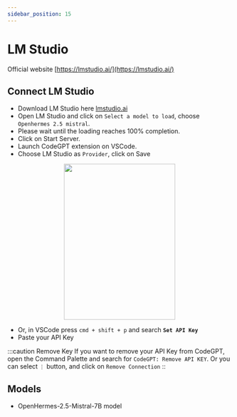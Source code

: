 ```yaml
---
sidebar_position: 15
---
```


# LM Studio

Official website [https://lmstudio.ai/](https://lmstudio.ai/)

## Connect LM Studio
- Download LM Studio here [lmstudio.ai](https://lmstudio.ai/)
- Open LM Studio and click on `Select a model to load`, choose `Openhermes 2.5 mistral`.
- Please wait until the loading reaches 100% completion.
- Click on Start Server.
- Launch CodeGPT extension on VSCode.
- Choose LM Studio as `Provider`, click on Save
  
<p align="center">
      <img width="250" height="350" src="https://github.com/davila7/code-gpt-docs/assets/37567214/3d854360-9ad1-41b8-a7bd-813a5a2e8420" />
</p>

- Or, in VSCode press `cmd + shift + p` and search **`Set API Key`**
- Paste your API Key

:::caution Remove Key
If you want to remove your API Key from CodeGPT, open the Command Palette and search for `CodeGPT: Remove API KEY`. Or you can select `⋮` button, and click on `Remove Connection`
::

## Models
- OpenHermes-2.5-Mistral-7B model
  

